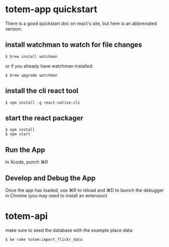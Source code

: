 totem-app quickstart
====================

There is a good quickstart doc on react's site, but here is an
abbreviated version:

install watchman to watch for file changes
------------------------------------------

    
    $ brew install watchman

or if you already have watchman installed:

    $ brew upgrade watchman


install the cli react tool
--------------------------

    $ npm install -g react-native-cli

start the react packager
-------------------------

    $ npm install
    $ npm start

Run the App
-----------
In Xcode, punch ⌘R

Develop and Debug the App
-------------------------

Once the app has loaded, use ⌘R to reload and ⌘D to launch the
debugger in Chrome (you may need to install an extension)

totem-api
=========

make sure to seed the database with the example place data:

    $ be rake totem:import_flickr_data
